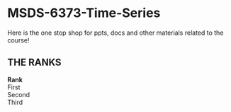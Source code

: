# MSDS-6373-Time-Series
Here is the one stop shop for ppts, docs and other materials related to the course!

## THE RANKS
**Rank**  
First  
Second   
Third  

